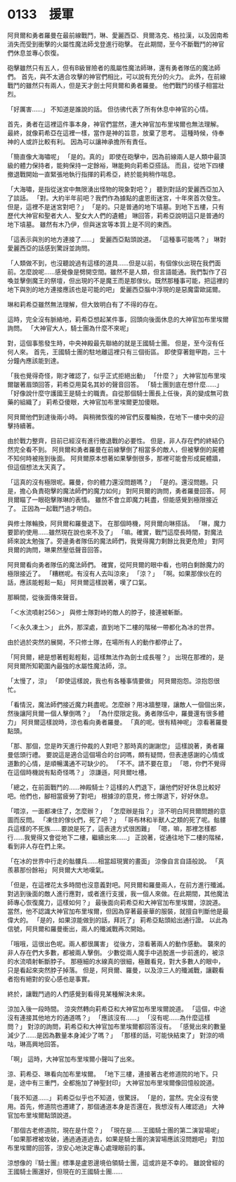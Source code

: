 # 0133　援軍

阿貝爾和勇者羅曼在最前線戰鬥，琳、愛麗西亞、貝爾洛克、格拉漢，以及因南希消失而受到衝擊的火屬性魔法師戈登進行砲擊。
在此期間，至今不斷戰鬥的神官們休息並專心恢復。

砲擊雖然只有五人，但有B級冒險者的風屬性魔法師琳，還有勇者隊伍的魔法師們。
首先，與不太適合攻擊的神官們相比，可以說有充分的火力。
此外，在前線戰鬥的雖然只有兩人，但是天才劍士阿貝爾和勇者羅曼。
他們戰鬥的樣子相當壯烈。

「好厲害……」
不知道是誰說的話。
但彷彿代表了所有休息中神官的心情。

首先，勇者在這裡這件事本身，神官們當然，連大神官加布里埃爾也無法理解。
最終，就像莉希亞在這裡一樣，當作是神的旨意，放棄了思考。
這種時候，侍奉神的人或許比較有利。
因為可以讓神承擔所有責任。

「簡直像大海嘯呢」
「是的。真的」
即使在砲擊中，因為前線兩人是人類中最頂級的體力保持者，能夠保持一定餘裕，琳能夠向莉希亞搭話。
而且，從地下四樓撤退戰開始一直緊張地執行指揮的莉希亞，終於能夠稍作喘息。

「大海嘯，是指從迷宮中無限湧出怪物的現象對吧？」
聽到對話的愛麗西亞加入了談話。
「對。大約半年前吧？我們作為據點的盧恩街迷宮，十年來首次發生。但是，這裡不是迷宮對吧？」
「是的。只是普通的地下墳墓。到地下五樓，只有歷代大神官和聖者大人、聖女大人們的遺體」
琳回答，莉希亞說明這只是普通的地下墳墓。
雖然有木乃伊，但與迷宮等本質上是不同的東西。

「這表示與別的地方連接了……」
愛麗西亞點頭說道。
「這種事可能嗎？」
琳對愛麗西亞的話感到驚訝並詢問。

「人類做不到，也沒聽說過有這樣的道具……但是以前，有個傢伙出現在我們面前。怎麼說呢……感覺像是劈開空間。雖然不是人類，但言語能通。我們製作了召喚並擊倒魔王的祭壇，但出現的不是魔王而是那傢伙。既然那種事可能，把這裡的地下與別的地方連接應該也是可能的吧」
愛麗西亞腦中浮現的是惡魔雷歐諾爾。

琳和莉希亞雖然無法理解，但大致明白有了不得的存在。

這時，完全沒有脈絡地，莉希亞想起某件事，回頭向後面休息的大神官加布里埃爾詢問。
「大神官大人，騎士團為什麼不來呢」

對，這個事態發生時，中央神殿最先聯絡的就是王國騎士團。
但是，至今沒有任何人來。
首先，王國騎士團的駐地離這裡只有三個街區。
即使穿著鎧甲跑，三十分鐘內應該能到達。

「我也覺得奇怪，剛才確認了，似乎正式拒絕出動」
「什麼？」
大神官加布里埃爾皺著眉頭回答，莉希亞用莫名其妙的聲音回答。
「騎士團到底在想什麼……」
「好像說什麼守護國王是騎士的職責。自從那個騎士團長上任後，真的變成無可救藥的組織了」
莉希亞傻眼，大神官加布里埃爾更加傻眼。

阿貝爾他們到達後兩小時。
與稍微恢復的神官們反覆輪換，在地下一樓中央的迎擊持續著。

由於戰力整齊，目前已經沒有進行撤退戰的必要性。
但是，非人存在們的終結仍然完全看不到。
阿貝爾和勇者羅曼在前線擊倒了相當多的敵人，但被擊倒的屍體不知何時被拖到後面。
阿貝爾原本想著如果擊倒很多，那裡可能會形成屍體牆，但這個想法太天真了。

「這真的沒有極限呢。羅曼，你的體力還沒問題嗎？」
「是的。還沒問題。只是，擔心負責砲擊的魔法師們的魔力如何」
對阿貝爾的詢問，勇者羅曼回答。
阿貝爾瞄了一眼砲擊隊琳的表情。
雖然不會立即魔力耗盡，但能感覺到極限接近了。
正因為一起戰鬥過才明白。

與修士隊輪換，阿貝爾和羅曼退下。
在那個時機，阿貝爾向琳搭話。
「琳，魔力要節約使用……雖然現在說也來不及了」
「嘛。確實，戰鬥這麼長時間，對魔法師來說太勉強了。旁邊勇者隊伍的魔法師們，我覺得魔力剩餘比我更危險」
對阿貝爾的詢問，琳果然壓低聲音回答。

阿貝爾看向勇者隊伍的魔法師們。
確實，從阿貝爾的眼中看，也明白剩餘魔力的極限接近了。
「糟糕呢。有沒有人去叫涼來」
「涼？」
「啊。如果那傢伙在的話，應該能輕鬆一點」
阿貝爾這樣說著，嘆了口氣。

那瞬間，從後面傳來聲音。

「＜水流噴射256＞」
與修士隊對峙的敵人的脖子，接連被斬斷。

「＜永久凍土＞」
此外，那深處，直到地下二樓的階梯一帶都化為冰的世界。

由於過於突然的展開，不只修士隊，在場所有人的動作都停止了。

「阿貝爾，總是想著輕鬆輕鬆，這樣無法作為劍士成長喔？」
出現在那裡的，是阿貝爾所知範圍內最強的水屬性魔法師，涼。

「太慢了，涼」
「即使這樣說，我也有各種事情要做」
阿貝爾抱怨。涼抱怨很忙。

「看情況，魔法師們接近魔力耗盡呢。怎麼辦？用冰牆整理，讓敵人一個個出來，然後讓阿貝爾一個人擊倒嗎？」
「為什麼限定我。勇者隊伍中，羅曼還有很多體力」
阿貝爾這樣說時，涼也看向勇者羅曼。
「真的呢。很有精神呢」
涼看著羅曼點頭。

「那、那個，您是昨天進行仲裁的人對吧？那時真的謝謝您」
這樣說著，勇者羅曼低頭行禮。
要說這是適合這個場合的台詞嗎，頗有疑問，但表達感謝的心情或道歉的心情，是順暢溝通不可缺少的。
「不不。請不要在意」
「嗯，你們不覺得在這個時機說有點奇怪嗎？」
涼謙遜，阿貝爾吐槽。

「總之，在前面戰鬥的……神殿騎士？這樣的人們退下，讓他們好好休息比較好吧。他們也，腳相當疲勞了對吧」
根據涼的意見，修士隊退下，好好休息。

「喂涼，一面都凍住了，怎麼辦？」
「怎麼辦是指？」
涼不明白阿貝爾問題的意圖而反問。
「凍住的傢伙們，死了吧？」
「哥布林和半獸人之類的死了呢。骷髏兵這樣的不死族……要說是死了，這表達方式很困難」
「嗯，嘛，那裡怎樣都行……我覺得又會從地下二樓，繼續出來……」
正說著，從通往地下二樓的階梯，看到非人存在們上來。

「在冰的世界中行走的骷髏兵……相當超現實的畫面」
涼像自言自語般說。
「真羨慕那份餘裕」
阿貝爾大大地嘆氣。

「但是，在這裡花太多時間也沒意義對吧。阿貝爾和羅曼兩人，在前方進行殲滅。對逃到後面的敵人進行應對，或者進行支援，我一個人來做。在此期間，其他魔法師專心恢復魔力，這樣如何？」
最後面向莉希亞和大神官加布里埃爾，涼說道。
當然，他不認識大神官加布里埃爾，但因為穿著最豪華的服裝，就擅自判斷他是最偉大的。
「是的，如果涼能做到的話，拜託了」
莉希亞點頭給出通行證。
以此為信號，阿貝爾和羅曼衝出，兩人的殲滅戰再次開始。

「哦哦，這很出色呢。兩人都很厲害」
從後方，涼看著兩人的動作感動。
襲來的非人存在們大多數，都被兩人擊倒。
少數從兩人魔手中逃脫進一步前進的，被涼的水流噴射斬斷脖子。
那極細的水線真的很細，極難看見，對大多數人的眼中，只是看起來突然脖子掉落。
但是，阿貝爾、羅曼，以及涼三人的殲滅戰，讓觀看者抱有絕對的安心感也是事實。

終於，讓戰鬥過的人們感覺到看得見某種解決未來。

涼加入後一段時間。
涼突然轉向莉希亞和大神官加布里埃爾說道。
「這個，中途沒有連接其他地方的通道嗎？」
「應該沒有……」
「沒有呢……為什麼這樣問？」
對涼的詢問，莉希亞和大神官加布里埃爾都回答沒有。
「感覺出來的數量減少了……是因為數量本身減少了嗎？」
「那樣的話，可能快結束了」
對涼的嘀咕，琳高興地回答。

「啊」
這時，大神官加布里埃爾小聲叫了出來。

涼、莉希亞、琳看向加布里埃爾。
「地下三樓，連接著古老修道院的地下。只是，途中有三重門，全都施加了神聖封印」
大神官加布里埃爾像回憶般說道。

「我不知道……」
莉希亞似乎也不知道，很驚訝。
「是的，當然。完全沒有使用。首先，修道院也遷建了，那個通道本身是否還在，我想沒有人確認過」
大神官加布里埃爾點頭說道。

「那個古老修道院，現在是什麼？」
「現在是……王國騎士團的第二演習場呢」
「如果那裡被攻破，通過通道過去，如果是騎士團的演習場應該沒問題吧」
對加布里埃爾的回答，涼安心地決定專心處理眼前的事。

涼想像的『騎士團』標準是盧恩邊境伯領騎士團，這或許是不幸的。
雖說曾經的王國騎士團還好，但現在的王國騎士團……